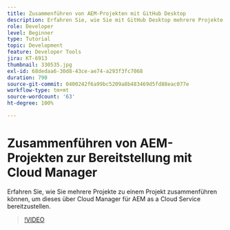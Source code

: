 ```yaml
---
title: Zusammenführen von AEM-Projekten mit GitHub Desktop
description: Erfahren Sie, wie Sie mit GitHub Desktop mehrere Projekte zu einem Projekt zusammenführen können, um dieses über Cloud Manager für AEM as a Cloud Service bereitzustellen.
role: Developer
level: Beginner
type: Tutorial
topic: Development
feature: Developer Tools
jira: KT-6913
thumbnail: 330535.jpg
exl-id: 68dedaa6-30d8-43ce-ae74-a293f3fc7068
duration: 790
source-git-commit: 0400242f6a99bc5209a8b483469d5fd88eac077e
workflow-type: tm+mt
source-wordcount: '63'
ht-degree: 100%

---
```


# Zusammenführen von AEM-Projekten zur Bereitstellung mit Cloud Manager

Erfahren Sie, wie Sie mehrere Projekte zu einem Projekt zusammenführen können, um dieses über Cloud Manager für AEM as a Cloud Service bereitzustellen.

>[!VIDEO](https://video.tv.adobe.com/v/330535?quality=12&learn=on)
